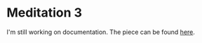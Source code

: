 # Meditation 3

I'm still working on documentation. The piece can be found [here](http://guillemontecinos.cl/pages/proyects/weather_predict/).
